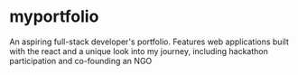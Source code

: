 # myportfolio
An aspiring full-stack developer's portfolio. Features web applications built with the react and a unique look into my journey, including hackathon participation and co-founding an NGO
